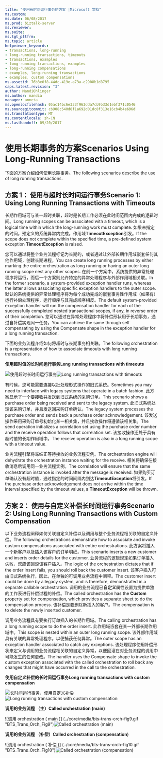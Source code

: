 ```yaml
---
title: "使用长时间运行事务的方案 |Microsoft 文档"
ms.custom: 
ms.date: 06/08/2017
ms.prod: biztalk-server
ms.reviewer: 
ms.suite: 
ms.tgt_pltfrm: 
ms.topic: article
helpviewer_keywords:
- transactions, long-running
- long-running transactions, timeouts
- transactions, examples
- long-running transactions, examples
- long-running compensations
- examples, long-running transactions
- examples, custom compensations
ms.assetid: 76b3e0f8-44dc-419e-a73a-c2908b1d8795
caps.latest.revision: "3"
author: MandiOhlinger
ms.author: mandia
manager: anneta
ms.openlocfilehash: 05ac14bc6e333f963dda7cb9b33d1ebf371c0546
ms.sourcegitcommit: cb908c540d8f1a692d01dc8f313e16cb4b4e696d
ms.translationtype: MT
ms.contentlocale: zh-CN
ms.lasthandoff: 09/20/2017
---
```

# <a name="scenarios-using-long-running-transactions"></a><span data-ttu-id="7639c-102">使用长期事务的方案</span><span class="sxs-lookup"><span data-stu-id="7639c-102">Scenarios Using Long-Running Transactions</span></span>
<span data-ttu-id="7639c-103">下面的方案介绍如何使用长期事务。</span><span class="sxs-lookup"><span data-stu-id="7639c-103">The following scenarios describe the use of long running transactions.</span></span>  
  
## <a name="scenario-1-using-long-running-transactions-with-timeouts"></a><span data-ttu-id="7639c-104">方案 1： 使用与超时长时间运行事务</span><span class="sxs-lookup"><span data-stu-id="7639c-104">Scenario 1: Using Long Running Transactions with Timeouts</span></span>  
 <span data-ttu-id="7639c-105">长期作用域可与某一超时关联，超时是长期工作必须在此时间范围内完成的逻辑时间。</span><span class="sxs-lookup"><span data-stu-id="7639c-105">Long running scopes can be associated with a timeout, which is a logical time within which the long-running work must complete.</span></span> <span data-ttu-id="7639c-106">如果未指定的时间，预定义的系统异常内完成，作用域**TimeoutException**引发。</span><span class="sxs-lookup"><span data-stu-id="7639c-106">If the scope does not complete within the specified time, a pre-defined system exception **TimeoutException** is raised.</span></span>  
  
 <span data-ttu-id="7639c-107">您可以通过将整个业务流程标记为长期的，或者通过让外部长期作用域嵌套任何其他作用域，创建长期进程。</span><span class="sxs-lookup"><span data-stu-id="7639c-107">You can create long running processes by either marking the entire orchestration as long running or having an outer long running scope nest any other scopes.</span></span> <span data-ttu-id="7639c-108">在前一个方案中，系统提供的异常处理程序将运行，而后一个方案则允许特定的异常处理程序与外部作用域相关联。</span><span class="sxs-lookup"><span data-stu-id="7639c-108">In the former scenario, a system-provided exception handler runs, whereas the latter allows associating specific exception handlers to the outer scope.</span></span> <span data-ttu-id="7639c-109">默认的系统提供的异常处理程序将为每个成功完成的嵌套事务性作用域（如果有）运行补偿处理程序，运行顺序与其完成顺序相反。</span><span class="sxs-lookup"><span data-stu-id="7639c-109">The default system-provided exception handler will run the compensation handler for each of the successfully completed nested transactional scopes, if any, in reverse order of their completion.</span></span> <span data-ttu-id="7639c-110">您可以通过在异常处理程序中将补偿形状用于长期事务，通过自补偿实现同一任务。</span><span class="sxs-lookup"><span data-stu-id="7639c-110">You can achieve the same through self compensating by using the Compensate shape in the exception handler for a long running transaction.</span></span>  
  
 <span data-ttu-id="7639c-111">下面的业务流程介绍如何将超时与长期事务相关联。</span><span class="sxs-lookup"><span data-stu-id="7639c-111">The following orchestration is a representation of how to associate timeouts with long running transactions.</span></span>  
  
 <span data-ttu-id="7639c-112">**使用超时值的长时间运行事务**</span><span class="sxs-lookup"><span data-stu-id="7639c-112">**Long running transactions with timeouts**</span></span>  
  
 <span data-ttu-id="7639c-113">![使用超时长时间运行事务](../core/media/bts-trans-orch-fig7.gif "BTS_Trans_Orch_Fig7")</span><span class="sxs-lookup"><span data-stu-id="7639c-113">![Long running transactions with timeouts](../core/media/bts-trans-orch-fig7.gif "BTS_Trans_Orch_Fig7")</span></span>  
  
 <span data-ttu-id="7639c-114">有时候，您可能需要连接以批处理形式操作的旧式系统。</span><span class="sxs-lookup"><span data-stu-id="7639c-114">Sometimes you may need to interface with legacy systems that operate in a batch fashion.</span></span> <span data-ttu-id="7639c-115">此方案显示了一个要接收并发送到旧式系统的采购订单。</span><span class="sxs-lookup"><span data-stu-id="7639c-115">This scenario shows a purchase order being received and sent to the legacy system.</span></span> <span data-ttu-id="7639c-116">此旧式系统处理该采购订单，并且发送回采购订单确认。</span><span class="sxs-lookup"><span data-stu-id="7639c-116">The legacy system processes the purchase order and sends back a purchase order acknowledgement.</span></span> <span data-ttu-id="7639c-117">该发送操作采用采购订单号初始化某一相关集，并且接收操作将遵循该相关集。</span><span class="sxs-lookup"><span data-stu-id="7639c-117">The send operation initializes a correlation set using the purchase order number and the receive operation follows that correlation set.</span></span> <span data-ttu-id="7639c-118">该接收操作还处于具有超时值的长期作用域中。</span><span class="sxs-lookup"><span data-stu-id="7639c-118">The receive operation is also in a long running scope with a timeout value.</span></span>  
  
 <span data-ttu-id="7639c-119">业务流程引擎将冻结正等待接收的业务流程实例。</span><span class="sxs-lookup"><span data-stu-id="7639c-119">The orchestration engine will dehydrate the orchestration instance waiting for the receive.</span></span> <span data-ttu-id="7639c-120">相关将确保在接收消息后调用同一业务流程实例。</span><span class="sxs-lookup"><span data-stu-id="7639c-120">The correlation will ensure that the same orchestration instance is invoked after the message is received.</span></span> <span data-ttu-id="7639c-121">如果购买订单确认没有超时值，通过指定的时间间隔内到达**TimeoutException**将引发。</span><span class="sxs-lookup"><span data-stu-id="7639c-121">If the purchase order acknowledgement does not arrive within the time interval specified by the timeout values, a **TimeoutException** will be thrown.</span></span>  
  
## <a name="scenario-2-using-long-running-transactions-with-custom-compensation"></a><span data-ttu-id="7639c-122">方案 2： 使用与自定义补偿长时间运行事务</span><span class="sxs-lookup"><span data-stu-id="7639c-122">Scenario 2: Using Long Running Transactions with Custom Compensation</span></span>  
 <span data-ttu-id="7639c-123">以下业务流程阐释如何关联自定义补偿以及调用与整个业务流程相关联的自定义补偿。</span><span class="sxs-lookup"><span data-stu-id="7639c-123">The following orchestrations demonstrate how to associate and invoke custom compensations associated with entire orchestrations.</span></span> <span data-ttu-id="7639c-124">此方案将插入一个新客户以及插入该客户的订单明细。</span><span class="sxs-lookup"><span data-stu-id="7639c-124">This scenario inserts a new customer and inserts order details for the customer.</span></span> <span data-ttu-id="7639c-125">业务流程的逻辑规定如果订单插入失败，您应该回滚该客户插入。</span><span class="sxs-lookup"><span data-stu-id="7639c-125">The logic of the orchestration dictates that if the order insert fails, you should roll back the customer insert.</span></span> <span data-ttu-id="7639c-126">该客户插入可由旧式系统执行，因此，在单独的可调用业务流程中阐释。</span><span class="sxs-lookup"><span data-stu-id="7639c-126">The customer insert could be done by a legacy system, and is therefore, demonstrated in a separate callable orchestration.</span></span> <span data-ttu-id="7639c-127">调用的业务流程已**自定义**属性设置为提供单独的工作表进行补偿过程的补偿。</span><span class="sxs-lookup"><span data-stu-id="7639c-127">The called orchestration has the **Custom** property set for compensation, which provides a separate sheet to do the compensation process.</span></span> <span data-ttu-id="7639c-128">该补偿是要删除新插入的客户。</span><span class="sxs-lookup"><span data-stu-id="7639c-128">The compensation is to delete the newly inserted customer.</span></span>  
  
 <span data-ttu-id="7639c-129">调用业务流程具有要执行订单插入的长期作用域。</span><span class="sxs-lookup"><span data-stu-id="7639c-129">The calling orchestration has a long running scope to do the order insert.</span></span> <span data-ttu-id="7639c-130">此作用域嵌套在某一外部长期作用域中。</span><span class="sxs-lookup"><span data-stu-id="7639c-130">This scope is nested within an outer long running scope.</span></span> <span data-ttu-id="7639c-131">该外部作用域具有关联的异常处理程序，以便捕获任何异常。</span><span class="sxs-lookup"><span data-stu-id="7639c-131">The outer scope has an exception handler associated to catch any exceptions.</span></span> <span data-ttu-id="7639c-132">该处理程序使用补偿形状来定义与调用的业务流程相关联的自定义异常，以便回滚在对业务流程的调用中可能发生的任何更改。</span><span class="sxs-lookup"><span data-stu-id="7639c-132">The handler uses the Compensate shape to invoke the custom exception associated with the called orchestration to roll back any changes that might have occurred in the call to the orchestration.</span></span>  
  
 <span data-ttu-id="7639c-133">**使用自定义补偿的长时间运行事务**</span><span class="sxs-lookup"><span data-stu-id="7639c-133">**Long running transactions with custom compensation**</span></span>  
  
 <span data-ttu-id="7639c-134">![长时间运行事务，使用自定义补偿](../core/media/bts-trans-orch-fig8.gif "BTS_Trans_Orch_Fig8")</span><span class="sxs-lookup"><span data-stu-id="7639c-134">![Long running transactions with custom compensation](../core/media/bts-trans-orch-fig8.gif "BTS_Trans_Orch_Fig8")</span></span>  
  
 <span data-ttu-id="7639c-135">**调用的业务流程 （主）**</span><span class="sxs-lookup"><span data-stu-id="7639c-135">**Called orchestration (main)**</span></span>  
  
 <span data-ttu-id="7639c-136">![调用 orchestration &#40; main &#41;] (../core/media/bts-trans-orch-fig9.gif "BTS_Trans_Orch_Fig9")</span><span class="sxs-lookup"><span data-stu-id="7639c-136">![Called orchestration &#40;main&#41;](../core/media/bts-trans-orch-fig9.gif "BTS_Trans_Orch_Fig9")</span></span>  
  
 <span data-ttu-id="7639c-137">**调用的业务流程 （补偿）**</span><span class="sxs-lookup"><span data-stu-id="7639c-137">**Called orchestration (compensation)**</span></span>  
  
 <span data-ttu-id="7639c-138">![调用 orchestration &#40; 补偿 &#41;] (../core/media/bts-trans-orch-fig10.gif "BTS_Trans_Orch_Fig10")</span><span class="sxs-lookup"><span data-stu-id="7639c-138">![Called orchestration &#40;compensation&#41;](../core/media/bts-trans-orch-fig10.gif "BTS_Trans_Orch_Fig10")</span></span>